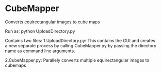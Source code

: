 # CubeMapper
Converts equirectangular images to cube maps

Run as:
python UploadDirectory.py

Contains two files:
1.UploadDirectory.py:
This contains the GUI and creates a new separate process by calling CubeMapper.py by passing the directory name as command line arguments.

2.CubeMapper.py:
Parallely converts multiple equirectangular images to cubemaps
